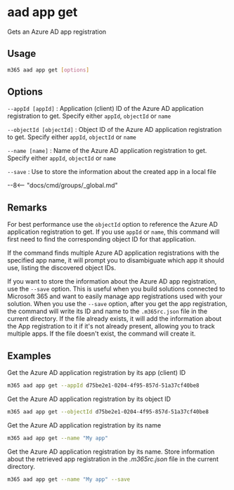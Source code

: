 # aad app get

Gets an Azure AD app registration

## Usage

```sh
m365 aad app get [options]
```

## Options

`--appId [appId]`
: Application (client) ID of the Azure AD application registration to get. Specify either `appId`, `objectId` or `name`

`--objectId [objectId]`
: Object ID of the Azure AD application registration to get. Specify either `appId`, `objectId` or `name`

`--name [name]`
: Name of the Azure AD application registration to get. Specify either `appId`, `objectId` or `name`

`--save`
: Use to store the information about the created app in a local file

--8<-- "docs/cmd/groups/_global.md"

## Remarks

For best performance use the `objectId` option to reference the Azure AD application registration to get. If you use `appId` or `name`, this command will first need to find the corresponding object ID for that application.

If the command finds multiple Azure AD application registrations with the specified app name, it will prompt you to disambiguate which app it should use, listing the discovered object IDs.

If you want to store the information about the Azure AD app registration, use the `--save` option. This is useful when you build solutions connected to Microsoft 365 and want to easily manage app registrations used with your solution. When you use the `--save` option, after you get the app registration, the command will write its ID and name to the `.m365rc.json` file in the current directory. If the file already exists, it will add the information about the App registration to it if it's not already present, allowing you to track multiple apps. If the file doesn't exist, the command will create it.

## Examples

Get the Azure AD application registration by its app (client) ID

```sh
m365 aad app get --appId d75be2e1-0204-4f95-857d-51a37cf40be8
```

Get the Azure AD application registration by its object ID

```sh
m365 aad app get --objectId d75be2e1-0204-4f95-857d-51a37cf40be8
```

Get the Azure AD application registration by its name

```sh
m365 aad app get --name "My app"
```

Get the Azure AD application registration by its name. Store information about the retrieved app registration in the _.m365rc.json_ file in the current directory.

```sh
m365 aad app get --name "My app" --save
```
